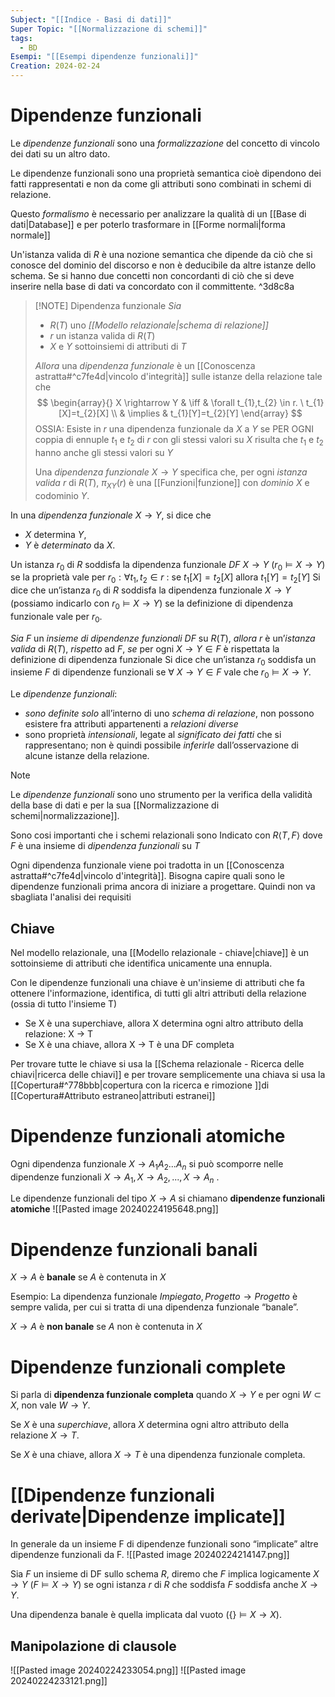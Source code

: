```yaml
---
Subject: "[[Indice - Basi di dati]]"
Super Topic: "[[Normalizzazione di schemi]]"
tags:
  - BD
Esempi: "[[Esempi dipendenze funzionali]]"
Creation: 2024-02-24
---
```


# Dipendenze funzionali
Le _dipendenze funzionali_ sono una _formalizzazione_ del concetto di vincolo dei dati su un altro dato.

Le dipendenze funzionali sono una proprietà semantica cioè dipendono dei fatti rappresentati e non da come gli attributi sono combinati in schemi di relazione.

Questo _formalismo_ è necessario per analizzare la qualità di un [[Base di dati|Database]] e per poterlo trasformare in [[Forme normali|forma normale]]  

Un'istanza valida di $R$ è una nozione semantica che dipende da ciò che si conosce del dominio del discorso e non è deducibile da altre istanze dello schema.
Se si hanno due concetti non concordanti di ciò che si deve inserire nella base di dati va concordato con il committente. ^3d8c8a

> [!NOTE] Dipendenza funzionale
> _Sia_ 
> - $R(T)$ uno _[[Modello relazionale|schema di relazione]]_ 
> - $r$ un istanza valida di $R(T)$ 
> - $X$ e $Y$ sottoinsiemi di attributi di $T$ 
> 
> _Allora_ una _dipendenza funzionale_ è un [[Conoscenza astratta#^c7fe4d|vincolo d'integrità]] sulle istanze della relazione tale che $$ \begin{array}{} X \rightarrow Y  & \iff &  \forall t_{1},t_{2} \in  r. \ t_{1}[X]=t_{2}[X] \\ & \implies &  t_{1}[Y]=t_{2}[Y] \end{array} $$ 
> OSSIA:
> Esiste in $r$ una dipendenza funzionale da $X$ a $Y$ se PER OGNI coppia di ennuple $t_1$ e $t_2$ di $r$ con gli stessi valori su $X$ risulta che $t_1$ e $t_2$ hanno anche gli stessi valori su $Y$
> 
> Una _dipendenza funzionale_ $X \rightarrow Y$  specifica che, per ogni _istanza valida_ $r$ di $R(T)$, $\pi_{XY}(r)$ è una [[Funzioni|funzione]] con _dominio_ $X$ e codominio $Y$.

 In una _dipendenza funzionale_ $X \rightarrow Y$, si dice che 
 - $X$ determina $Y$,
- $Y$ è _determinato_ da $X$. 



Un istanza $r_0$ di $R$ soddisfa la dipendenza funzionale $DF\ X\rightarrow Y\ (r_0 \models X\rightarrow Y)$ se la proprietà vale per $r_0: \forall t_1, t_2\in r$  : se $t_1[X] =t_2[X]$ allora $t_1[Y]=t_2[Y]$
	Si dice che un’istanza $r_0$ di $R$ soddisfa la dipendenza funzionale $X \rightarrow Y$ (possiamo indicarlo con $r_0 \models X \rightarrow Y$) se la definizione di dipendenza funzionale vale per $r_0$.


_Sia_  $F$  un _insieme di dipendenze funzionali_ $DF$ su $R(T)$, 
_allora_  $r$ è un’_istanza valida_ di $R(T)$, _rispetto_ ad $F$, 
_se_ per ogni $X \rightarrow Y \in F$  è rispettata la definizione di dipendenza funzionale
	Si dice che un’istanza $r_0$ soddisfa un insieme $F$ di dipendenze funzionali se $\forall \: X \rightarrow Y \in F$ vale che $r_0 \models X \rightarrow Y$.

Le _dipendenze funzionali_: 
- _sono definite solo_ all’interno di uno _schema di relazione_, non possono esistere fra attributi appartenenti a _relazioni diverse_
- sono proprietà _intensionali_, legate al _significato dei fatti_ che si rappresentano; non è quindi possibile _inferirle_ dall’osservazione di alcune istanze della relazione. 



> [!note]
> Le _dipendenze funzionali_ sono uno strumento per la verifica della validità della base di dati e per la sua [[Normalizzazione di schemi|normalizzazione]].
> 
>  Sono cosi importanti che i schemi relazionali sono Indicato con $R\langle T,F\rangle$ dove $F$ è una insieme di _dipendenza funzionali_ su $T$


Ogni dipendenza funzionale viene poi tradotta in un [[Conoscenza astratta#^c7fe4d|vincolo d'integrità]].
Bisogna capire quali sono le dipendenze funzionali prima ancora di iniziare a progettare. Quindi non va sbagliata l'analisi dei requisiti


## Chiave
Nel modello relazionale, una [[Modello relazionale - chiave|chiave]] è un sottoinsieme di attributi che identifica unicamente una ennupla.

Con le dipendenze funzionali una chiave è un'insieme di attributi che fa ottenere l'informazione, identifica, di tutti gli altri attributi della relazione (ossia di tutto l'insieme T)

- Se X è una superchiave, allora X determina ogni altro attributo della relazione: X → T 
- Se X è una chiave, allora X → T è una DF completa

Per trovare tutte le chiave si usa la [[Schema relazionale - Ricerca delle chiavi|ricerca delle chiavi]] e per trovare semplicemente una chiava si usa la [[Copertura#^778bbb|copertura con la ricerca e rimozione ]]di [[Copertura#Attributo estraneo|attributi estranei]]

# Dipendenze funzionali atomiche
Ogni dipendenza funzionale $X \rightarrow A_1A_2...A_n$ si può scomporre nelle dipendenze funzionali $X \rightarrow A_1, X \rightarrow A_2, ..., X \rightarrow A_n$ .

Le dipendenze funzionali del tipo $X \rightarrow A$ si chiamano **dipendenze funzionali atomiche**
![[Pasted image 20240224195648.png]]

# Dipendenze funzionali banali
$X \rightarrow A$  è **banale** se $A$ è contenuta in $X$

Esempio:
	La dipendenza funzionale $Impiegato, Progetto \rightarrow Progetto$ è sempre valida, per cui si tratta di una dipendenza funzionale “banale”.

$X \rightarrow A$ è **non banale** se $A$ non è contenuta in $X$

# Dipendenze  funzionali complete

Si parla di **dipendenza funzionale completa** quando $X \rightarrow Y$ e per ogni $W \subset  X$, non vale $W \rightarrow Y$.

Se $X$ è una _superchiave_, allora $X$ determina ogni altro attributo della relazione $X \rightarrow T$.

Se $X$ è una chiave, allora $X \rightarrow T$ è una dipendenza funzionale completa.

# [[Dipendenze funzionali derivate|Dipendenze implicate]]
In generale da un insieme F di dipendenze funzionali sono “implicate” altre dipendenze funzionali da F.
![[Pasted image 20240224214147.png]]

Sia $F$ un insieme di DF sullo schema $R$, diremo che $F$ implica logicamente $X \rightarrow Y$ $(F \models X \rightarrow Y)$ se ogni istanza $r$ di $R$ che soddisfa $F$ soddisfa anche $X \rightarrow Y$.

Una dipendenza banale è quella implicata dal vuoto $(\{ \} \models X \rightarrow X)$.

## Manipolazione di clausole
![[Pasted image 20240224233054.png]] ![[Pasted image 20240224233121.png]]